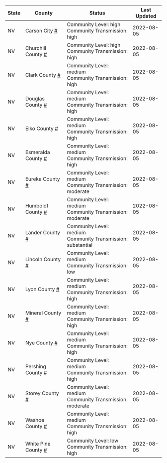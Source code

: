 State | County | Status | Last Updated
--- | --- | --- | --- 
NV | Carson City <a href="#carson_city">#</a> | <a name="carson_city"></a>Community Level: high<br/>Community Transmission: high | 2022-08-05
NV | Churchill County <a href="#churchill_county">#</a> | <a name="churchill_county"></a>Community Level: high<br/>Community Transmission: high | 2022-08-05
NV | Clark County <a href="#clark_county">#</a> | <a name="clark_county"></a>Community Level: medium<br/>Community Transmission: high | 2022-08-05
NV | Douglas County <a href="#douglas_county">#</a> | <a name="douglas_county"></a>Community Level: medium<br/>Community Transmission: high | 2022-08-05
NV | Elko County <a href="#elko_county">#</a> | <a name="elko_county"></a>Community Level: medium<br/>Community Transmission: high | 2022-08-05
NV | Esmeralda County <a href="#esmeralda_county">#</a> | <a name="esmeralda_county"></a>Community Level: medium<br/>Community Transmission: high | 2022-08-05
NV | Eureka County <a href="#eureka_county">#</a> | <a name="eureka_county"></a>Community Level: medium<br/>Community Transmission: moderate | 2022-08-05
NV | Humboldt County <a href="#humboldt_county">#</a> | <a name="humboldt_county"></a>Community Level: medium<br/>Community Transmission: moderate | 2022-08-05
NV | Lander County <a href="#lander_county">#</a> | <a name="lander_county"></a>Community Level: medium<br/>Community Transmission: substantial | 2022-08-05
NV | Lincoln County <a href="#lincoln_county">#</a> | <a name="lincoln_county"></a>Community Level: medium<br/>Community Transmission: low | 2022-08-05
NV | Lyon County <a href="#lyon_county">#</a> | <a name="lyon_county"></a>Community Level: medium<br/>Community Transmission: high | 2022-08-05
NV | Mineral County <a href="#mineral_county">#</a> | <a name="mineral_county"></a>Community Level: medium<br/>Community Transmission: high | 2022-08-05
NV | Nye County <a href="#nye_county">#</a> | <a name="nye_county"></a>Community Level: medium<br/>Community Transmission: high | 2022-08-05
NV | Pershing County <a href="#pershing_county">#</a> | <a name="pershing_county"></a>Community Level: medium<br/>Community Transmission: high | 2022-08-05
NV | Storey County <a href="#storey_county">#</a> | <a name="storey_county"></a>Community Level: medium<br/>Community Transmission: moderate | 2022-08-05
NV | Washoe County <a href="#washoe_county">#</a> | <a name="washoe_county"></a>Community Level: medium<br/>Community Transmission: high | 2022-08-05
NV | White Pine County <a href="#white_pine_county">#</a> | <a name="white_pine_county"></a>Community Level: low<br/>Community Transmission: high | 2022-08-05
